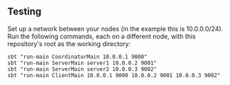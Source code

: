 Testing
-------

Set up a network between your nodes (in the example this is 10.0.0.0/24). Run
the following commands, each on a different node, with this repository's root
as the working directory:

    sbt "run-main CoordinatorMain 10.0.0.1 9000"
    sbt "run-main ServerMain server1 10.0.0.2 9001"
    sbt "run-main ServerMain server2 10.0.0.3 9002"
    sbt "run-main ClientMain 10.0.0.1 9000 10.0.0.2 9001 10.0.0.3 9002"
